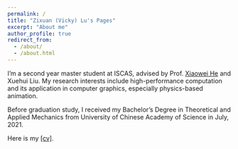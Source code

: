 ```yaml
---
permalink: /
title: "Zixuan (Vicky) Lu's Pages"
excerpt: "About me"
author_profile: true
redirect_from: 
  - /about/
  - /about.html
---
```




I’m a second year master student at ISCAS, advised by Prof. [Xiaowei He](http://peridynamics.com/) and Xuehui Liu. My research interests include high-performance computation and its application in computer graphics, especially physics-based animation.

Before graduation study, I received my Bachelor’s Degree in Theoretical and Applied Mechanics from University of Chinese Academy of Science in July, 2021.

Here is my [[cv]](/files/resume_en_ZixuanLu.pdf).
